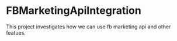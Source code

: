 # FBMarketingApiIntegration
This project investigates how we can use fb marketing api and other featues.
